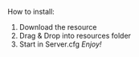 How to install:
1. Download the resource
2. Drag & Drop into resources folder
3. Start in Server.cfg
*Enjoy!*
